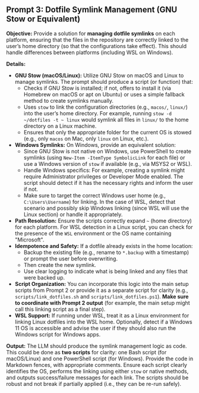 ## Prompt 3: Dotfile Symlink Management (GNU Stow or Equivalent)

**Objective:** Provide a solution for **managing dotfile symlinks** on each platform, ensuring that the files in the repository are correctly linked to the user’s home directory (so that the configurations take effect). This should handle differences between platforms (including WSL on Windows).

**Details:**

- **GNU Stow (macOS/Linux):** Utilize GNU Stow on macOS and Linux to manage symlinks. The prompt should produce a script (or function) that:
  - Checks if GNU Stow is installed; if not, offers to install it (via Homebrew on macOS or apt on Ubuntu) or uses a simple fallback method to create symlinks manually.
  - Uses `stow` to link the configuration directories (e.g., `macos/`, `linux/`) into the user’s home directory. For example, running `stow -d ~/dotfiles -t ~ linux` would symlink all files in `linux/` to the home directory on a Linux machine.
  - Ensures that only the appropriate folder for the current OS is stowed (e.g., only `macos` on Mac, only `linux` on Linux, etc.).
- **Windows Symlinks:** On Windows, provide an equivalent solution:
  - Since GNU Stow is not native on Windows, use PowerShell to create symlinks (using `New-Item -ItemType SymbolicLink` for each file) or use a Windows version of `stow` if available (e.g., via MSYS2 or WSL).
  - Handle Windows specifics: For example, creating a symlink might require Administrator privileges or Developer Mode enabled. The script should detect if it has the necessary rights and inform the user if not.
  - Make sure to target the correct Windows user home (e.g., `C:\Users\Username`) for linking. In the case of WSL, detect that scenario and possibly skip Windows linking (since WSL will use the Linux section) or handle it appropriately.
- **Path Resolution:** Ensure the scripts correctly expand `~` (home directory) for each platform. For WSL detection in a Linux script, you can check for the presence of the `WSL` environment or the OS name containing "Microsoft".
- **Idempotence and Safety:** If a dotfile already exists in the home location:
  - Backup the existing file (e.g., rename to `*.backup` with a timestamp) or prompt the user before overwriting.
  - Then create the new symlink.
  - Use clear logging to indicate what is being linked and any files that were backed up.
- **Script Organization:** You can incorporate this logic into the main setup scripts from Prompt 2 or provide it as a separate script for clarity (e.g., `scripts/link_dotfiles.sh` and `scripts/link_dotfiles.ps1`). **Make sure to coordinate with Prompt 2 output** (for example, the main setup might call this linking script as a final step).
- **WSL Support:** If running under WSL, treat it as a Linux environment for linking Linux dotfiles into the WSL home. Optionally, detect if a Windows 11 OS is accessible and advise the user if they should also run the Windows script for Windows apps.

**Output:** The LLM should produce the symlink management logic as code. This could be done as **two scripts** for clarity: one Bash script (for macOS/Linux) and one PowerShell script (for Windows). Provide the code in Markdown fences, with appropriate comments. Ensure each script clearly identifies the OS, performs the linking using either `stow` or native methods, and outputs success/failure messages for each link. The scripts should be robust and not break if partially applied (i.e., they can be re-run safely).
